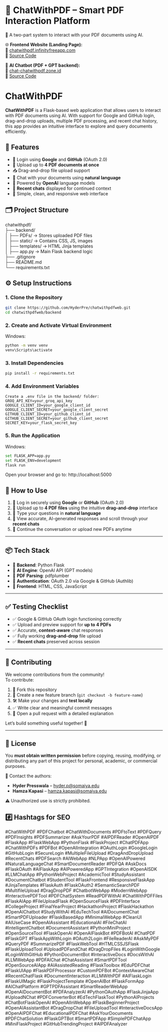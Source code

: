 # 💬 ChatWithPDF – Smart PDF Interaction Platform

📌 A two-part system to interact with your PDF documents using AI.

🌐 **Frontend Website (Landing Page):**  
🔗 [chatwithpdf.infinityfreeapp.com](https://chatwithpdf.infinityfreeapp.com)  
📁 [Source Code](https://github.com/HyderPre/chatwithpdfweb)

🤖 **AI Chatbot (PDF + GPT backend):**  
🔗 [chat-chatwithpdf.zone.id](https://chat-chatwithpdf.zone.id)  
📁 [Source Code](https://github.com/HyderPre/chatwithpdf)

# ChatWithPDF

**ChatWithPDF** is a Flask-based web application that allows users to interact with PDF documents using AI. With support for Google and GitHub login, drag-and-drop uploads, multiple PDF processing, and recent chat history, this app provides an intuitive interface to explore and query documents efficiently.

## 🚀 Features

- 🔐 Login using **Google** and **GitHub** (OAuth 2.0)
- 📄 Upload up to **4 PDF documents at once**
- 📥 Drag-and-drop file upload support
- 💬 Chat with your documents using **natural language**
- 🧠 Powered by **OpenAI** language models
- 💾 **Recent chats** displayed for continued context
- 🎯 Simple, clean, and responsive web interface

## 🗂️ Project Structure<br>
chatwithpdf/ <br>
├── backend/<br>
│ ├── PDFs/ → Stores uploaded PDF files<br>
│ ├── static/ → Contains CSS, JS, images<br>
│ ├── templates/ → HTML Jinja templates<br>
│ ├── app.py → Main Flask backend logic<br>
├── .gitignore<br>
├── README.md<br>
└── requirements.txt<br>

## ⚙️ Setup Instructions

### 1. Clone the Repository

```bash
git clone https://github.com/HyderPre/chatwithpdfweb.git
cd chatwithpdfweb/backend
```
### 2. Create and Activate Virtual Environment
Windows:
```bash
python -m venv venv
venv\Scripts\activate
```
### 3. Install Dependencies
```bash
pip install -r requirements.txt
```
### 4. Add Environment Variables
```env
Create a .env file in the backend/ folder:
GROQ_API_KEY=your_groq_api_key
GOOGLE_CLIENT_ID=your_google_client_id
GOOGLE_CLIENT_SECRET=your_google_client_secret
GITHUB_CLIENT_ID=your_github_client_id
GITHUB_CLIENT_SECRET=your_github_client_secret
SECRET_KEY=your_flask_secret_key
```
### 5. Run the Application
Windows:
```bash
set FLASK_APP=app.py
set FLASK_ENV=development
flask run
```
Open your browser and go to: http://localhost:5000

## 🧪 How to Use

1. 🔐 Log in securely using **Google** or **GitHub** (OAuth 2.0)
2. 📄 Upload up to **4 PDF files** using the intuitive **drag-and-drop** interface
3. 💬 Type your questions in **natural language**
4. 🧠 View accurate, AI-generated responses and scroll through your **recent chats**
5. 🔁 Continue the conversation or upload new PDFs anytime

---

## 📦 Tech Stack

- 🐍 **Backend**: Python Flask  
- 🤖 **AI Engine**: OpenAI API (GPT models)  
- 📄 **PDF Parsing**: pdfplumber  
- 🔐 **Authentication**: OAuth 2.0 via Google & GitHub (Authlib)  
- 🎨 **Frontend**: HTML, CSS, JavaScript  

---

## ✅ Testing Checklist

- ✅ Google & GitHub OAuth login functioning correctly  
- ✅ Upload and preview support for **up to 4 PDFs**  
- ✅ Accurate, **context-aware** chat responses  
- ✅ Fully working **drag-and-drop** file upload  
- ✅ **Recent chats** preserved across session  

---

## 🤝 Contributing

We welcome contributions from the community!  
To contribute:

1. 🍴 Fork this repository  
2. 🌿 Create a new feature branch (`git checkout -b feature-name`)  
3. 🛠️ Make your changes and **test locally**  
4. ✅ Write clear and meaningful commit messages  
5. 📩 Open a pull request with a detailed explanation  

Let’s build something useful together! 🙌

---

## 📄 License

You **must obtain written permission** before copying, reusing, modifying, or distributing any part of this project for personal, academic, or commercial purposes.

📧 Contact the authors:  
- **Hyder Presswala** – hyder.p@somaiya.edu  
- **Hamza Kapasi** – hamza.kapasi@somaiya.edu

⚠️ Unauthorized use is strictly prohibited.


## #️⃣ Hashtags for SEO
#ChatWithPDF #PDFChatbot #ChatWithDocuments #PDFtoText #PDFQuery #PDFInsights #PDFSummarizer #AskYourPDF #AIPDFReader #OpenAIPDF #FlaskApp #FlaskWebApp #PythonFlask #FlaskProject #ChatPDFApp #ChatWithPDFs #PDFBot #OpenAIIntegration #OAuthLogin #GoogleLogin #GitHubLogin #SecureLogin #MultipleFileUpload #DragAndDropUpload #RecentChats #PDFSearch #AIWebApp #NLPApp #OpenAIPowered #NaturalLanguageChat #SmartDocumentReader #PDFQA #AskDocs #FlaskOAuth #AIFlaskApp #AIPoweredApp #GPTIntegration #OpenAISDK #LLMChatApp #PythonWebProject #AcademicTool #StudyAssistant #DocumentChatbot #StudentTool #FlaskFrontend #ResponsiveFlaskApp #JinjaTemplates #FlaskAuth #FlaskOAuth2 #SemanticSearchPDF #MultifileUpload #DragDropPDF #ChatbotWebApp #ModernWebApp #InteractivePDFTool #PDFChatSystem #ReadPDFWithAI #ChatWithPDFFiles #FlaskAIApp #FileUploadFlask #OpenSourceFlask #PDFInterface #CollegeProject #FinalYearProject #HackathonProject #FlaskHackathon #OpenAIChatbot #StudyWithAI #EduTechTool #AIDocumentChat #SmartPDFUploader #FlaskBasedApp #MinimalWebApp #CleanUI #AIUseCase #OpenAIAssistant #EducationalAI #FileChatAI #IntelligentChatbot #DocumentAssistant #PythonMiniProject #OpenSourceTool #FlaskOpenAI #OpenAIFlaskBot #PDFBotAI #ChatPDF #FlaskGPT #FlaskAppWithLogin #OAuth2Login #FileReaderAI #AskMyPDF #QueryPDF #SummarizePDF #FlaskWebTool #HTMLCSSJSFlask #FlaskUploadTool #UploadPDFandChat #DragDropFiles #LoginWithGoogle #LoginWithGitHub #PythonDocumentBot #InteractiveDocs #DocsWithAI #LLMWebApp #PDFAIChat #ChatAssistant #SmartPDFTool #OpenSourceAIApp #AIAssistedReading #FlaskToolbox #EduPDFChat #FlaskUIApp #FlaskPDFProcessor #CustomPDFBot #ContextAwareChat #RecentChatFlask #DocumentInteraction #LLMWithPDF #AIFlaskLogin #FlaskUIMagic #FlaskProjectTemplate #OpenAIBot #FlaskFormApp #AIChatPlatform #GPTPDFAssistant #SmartReaderWebApp #OpenAIDocumentBot #PDFAnalyzerAI #PythonOAuthApp #FlaskJinjaApp #UploadNChat #PDFConverterBot #EdTechFlaskTool #PythonAIProjects #ChatBotFlaskOpenAI #OpenAIInWebApp #FlaskBeginnerProject #OpenAIAssistantBot #DragDropChat #FileUploadTool #InteractiveDocsApp #OpenAIPDFChat #EducationalPDFChat #AskYourDocuments #PDFChatSolution #FlaskGPTBot #SmartPDFApp #SimplePDFChatApp #MiniFlaskProject #GitHubTrendingProject #AIPDFAnalyzer
